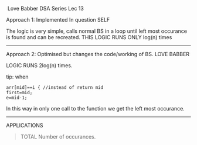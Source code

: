 ​ Love Babber DSA Series Lec 13

Approach 1: Implemented In question SELF


The logic is very simple, calls normal BS in a loop until left most occurance is found and can be recreated. THIS LOGIC RUNS ONLY log(n) times


---


Approach 2: Optimised but changes the code/working of BS. LOVE BABBER


LOGIC RUNS 2log(n) times.


tip: when 
```
arr[mid]==i { //instead of return mid
first=mid;
e=mid-1;
```

In this way in only one call to the function we get the left most occurance.


___

APPLICATIONS 

> TOTAL Number of occurances.





